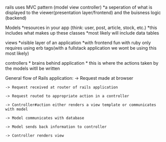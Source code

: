 rails uses MVC pattern (model view controller)
    *a seperation of what is displayed to the viewer(presentation layer/frontend) and the buisness logic (backend)

Models
    *resources in your app (think: user, post, article, stock, etc.)
        *this includes what makes up these classes
    *most likely will include data tables 

views
    *visible layer of an application
    *with frontend fun with ruby only requires using erb tags(with a fullstack application we wont be using this most likely) 

controllers
    * brains behind application
    * this is where the actions taken by the models witll be written


General flow of Rails application:
    -> Request made at browser

    -> Request received at router of rails application

    -> Request routed to appropriate action in a controller

    -> Controller#action either renders a view template or communicates with model

    -> Model communicates with database

    -> Model sends back information to controller

    -> Controller renders view